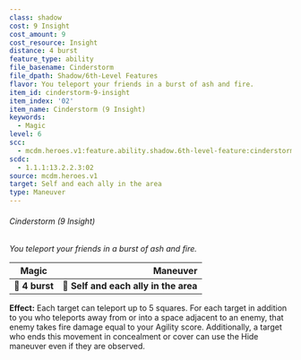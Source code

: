 ```yaml
---
class: shadow
cost: 9 Insight
cost_amount: 9
cost_resource: Insight
distance: 4 burst
feature_type: ability
file_basename: Cinderstorm
file_dpath: Shadow/6th-Level Features
flavor: You teleport your friends in a burst of ash and fire.
item_id: cinderstorm-9-insight
item_index: '02'
item_name: Cinderstorm (9 Insight)
keywords:
  - Magic
level: 6
scc:
  - mcdm.heroes.v1:feature.ability.shadow.6th-level-feature:cinderstorm-9-insight
scdc:
  - 1.1.1:13.2.2.3:02
source: mcdm.heroes.v1
target: Self and each ally in the area
type: Maneuver
---
```


###### Cinderstorm (9 Insight)

*You teleport your friends in a burst of ash and fire.*

| **Magic**      |                          **Maneuver** |
| -------------- | ------------------------------------: |
| **📏 4 burst** | **🎯 Self and each ally in the area** |

**Effect:** Each target can teleport up to 5 squares. For each target in addition to you who teleports away from or into a space adjacent to an enemy, that enemy takes fire damage equal to your Agility score. Additionally, a target who ends this movement in concealment or cover can use the Hide maneuver even if they are observed.

